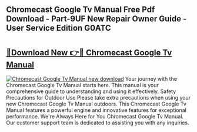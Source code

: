 ## Chromecast Google Tv Manual Free Pdf Download - Part-9UF New Repair Owner Guide - User Service Edition G0ATC

# <h2><a href="http://cf21911.oget.top/?id=Chromecast+Google+Tv+Manual">🔗Download New 👉🔴 Chromecast Google Tv Manual</a></h2>

[![Chromecast Google Tv Manual new download](https://i.imgur.com/5g1atiW.png)](http://cf21911.oget.top/?id=Chromecast+Google+Tv+Manual)
Your journey with the Chromecast Google Tv Manual starts here. This manual is your comprehensive guide to understanding and using it effectively. Safety Precautions for Outdoor Use Please take extra precautions when using your new Chromecast Google Tv Manual outdoors. This Chromecast Google Tv Manual features a powerful engine and innovative features for exceptional performance. We're Always Here for You Chromecast Google Tv Manual. Our customer support team is dedicated to assisting you with any inquiries.
